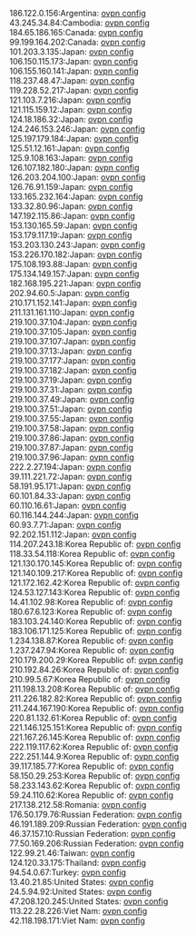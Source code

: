 186.122.0.156:Argentina: [ovpn config](vpn/186_122_0_156.ovpn)  
43.245.34.84:Cambodia: [ovpn config](vpn/43_245_34_84.ovpn)  
184.65.186.165:Canada: [ovpn config](vpn/184_65_186_165.ovpn)  
99.199.164.202:Canada: [ovpn config](vpn/99_199_164_202.ovpn)  
101.203.3.135:Japan: [ovpn config](vpn/101_203_3_135.ovpn)  
106.150.115.173:Japan: [ovpn config](vpn/106_150_115_173.ovpn)  
106.155.160.141:Japan: [ovpn config](vpn/106_155_160_141.ovpn)  
118.237.48.47:Japan: [ovpn config](vpn/118_237_48_47.ovpn)  
119.228.52.217:Japan: [ovpn config](vpn/119_228_52_217.ovpn)  
121.103.7.216:Japan: [ovpn config](vpn/121_103_7_216.ovpn)  
121.115.159.12:Japan: [ovpn config](vpn/121_115_159_12.ovpn)  
124.18.186.32:Japan: [ovpn config](vpn/124_18_186_32.ovpn)  
124.246.153.246:Japan: [ovpn config](vpn/124_246_153_246.ovpn)  
125.197.179.184:Japan: [ovpn config](vpn/125_197_179_184.ovpn)  
125.51.12.161:Japan: [ovpn config](vpn/125_51_12_161.ovpn)  
125.9.108.163:Japan: [ovpn config](vpn/125_9_108_163.ovpn)  
126.107.182.180:Japan: [ovpn config](vpn/126_107_182_180.ovpn)  
126.203.204.100:Japan: [ovpn config](vpn/126_203_204_100.ovpn)  
126.76.91.159:Japan: [ovpn config](vpn/126_76_91_159.ovpn)  
133.165.232.164:Japan: [ovpn config](vpn/133_165_232_164.ovpn)  
133.32.80.96:Japan: [ovpn config](vpn/133_32_80_96.ovpn)  
147.192.115.86:Japan: [ovpn config](vpn/147_192_115_86.ovpn)  
153.130.165.59:Japan: [ovpn config](vpn/153_130_165_59.ovpn)  
153.179.117.19:Japan: [ovpn config](vpn/153_179_117_19.ovpn)  
153.203.130.243:Japan: [ovpn config](vpn/153_203_130_243.ovpn)  
153.226.170.182:Japan: [ovpn config](vpn/153_226_170_182.ovpn)  
175.108.193.88:Japan: [ovpn config](vpn/175_108_193_88.ovpn)  
175.134.149.157:Japan: [ovpn config](vpn/175_134_149_157.ovpn)  
182.168.195.221:Japan: [ovpn config](vpn/182_168_195_221.ovpn)  
202.94.60.5:Japan: [ovpn config](vpn/202_94_60_5.ovpn)  
210.171.152.141:Japan: [ovpn config](vpn/210_171_152_141.ovpn)  
211.131.161.110:Japan: [ovpn config](vpn/211_131_161_110.ovpn)  
219.100.37.104:Japan: [ovpn config](vpn/219_100_37_104.ovpn)  
219.100.37.105:Japan: [ovpn config](vpn/219_100_37_105.ovpn)  
219.100.37.107:Japan: [ovpn config](vpn/219_100_37_107.ovpn)  
219.100.37.13:Japan: [ovpn config](vpn/219_100_37_13.ovpn)  
219.100.37.177:Japan: [ovpn config](vpn/219_100_37_177.ovpn)  
219.100.37.182:Japan: [ovpn config](vpn/219_100_37_182.ovpn)  
219.100.37.19:Japan: [ovpn config](vpn/219_100_37_19.ovpn)  
219.100.37.31:Japan: [ovpn config](vpn/219_100_37_31.ovpn)  
219.100.37.49:Japan: [ovpn config](vpn/219_100_37_49.ovpn)  
219.100.37.51:Japan: [ovpn config](vpn/219_100_37_51.ovpn)  
219.100.37.55:Japan: [ovpn config](vpn/219_100_37_55.ovpn)  
219.100.37.58:Japan: [ovpn config](vpn/219_100_37_58.ovpn)  
219.100.37.86:Japan: [ovpn config](vpn/219_100_37_86.ovpn)  
219.100.37.87:Japan: [ovpn config](vpn/219_100_37_87.ovpn)  
219.100.37.96:Japan: [ovpn config](vpn/219_100_37_96.ovpn)  
222.2.27.194:Japan: [ovpn config](vpn/222_2_27_194.ovpn)  
39.111.221.72:Japan: [ovpn config](vpn/39_111_221_72.ovpn)  
58.191.95.171:Japan: [ovpn config](vpn/58_191_95_171.ovpn)  
60.101.84.33:Japan: [ovpn config](vpn/60_101_84_33.ovpn)  
60.110.16.61:Japan: [ovpn config](vpn/60_110_16_61.ovpn)  
60.116.144.244:Japan: [ovpn config](vpn/60_116_144_244.ovpn)  
60.93.7.71:Japan: [ovpn config](vpn/60_93_7_71.ovpn)  
92.202.151.112:Japan: [ovpn config](vpn/92_202_151_112.ovpn)  
114.207.243.18:Korea Republic of: [ovpn config](vpn/114_207_243_18.ovpn)  
118.33.54.118:Korea Republic of: [ovpn config](vpn/118_33_54_118.ovpn)  
121.130.170.145:Korea Republic of: [ovpn config](vpn/121_130_170_145.ovpn)  
121.140.109.217:Korea Republic of: [ovpn config](vpn/121_140_109_217.ovpn)  
121.172.162.42:Korea Republic of: [ovpn config](vpn/121_172_162_42.ovpn)  
124.53.127.143:Korea Republic of: [ovpn config](vpn/124_53_127_143.ovpn)  
14.41.102.98:Korea Republic of: [ovpn config](vpn/14_41_102_98.ovpn)  
180.67.6.123:Korea Republic of: [ovpn config](vpn/180_67_6_123.ovpn)  
183.103.24.140:Korea Republic of: [ovpn config](vpn/183_103_24_140.ovpn)  
183.106.171.125:Korea Republic of: [ovpn config](vpn/183_106_171_125.ovpn)  
1.234.138.87:Korea Republic of: [ovpn config](vpn/1_234_138_87.ovpn)  
1.237.247.94:Korea Republic of: [ovpn config](vpn/1_237_247_94.ovpn)  
210.179.200.29:Korea Republic of: [ovpn config](vpn/210_179_200_29.ovpn)  
210.192.84.26:Korea Republic of: [ovpn config](vpn/210_192_84_26.ovpn)  
210.99.5.67:Korea Republic of: [ovpn config](vpn/210_99_5_67.ovpn)  
211.198.13.208:Korea Republic of: [ovpn config](vpn/211_198_13_208.ovpn)  
211.226.182.82:Korea Republic of: [ovpn config](vpn/211_226_182_82.ovpn)  
211.244.167.190:Korea Republic of: [ovpn config](vpn/211_244_167_190.ovpn)  
220.81.132.61:Korea Republic of: [ovpn config](vpn/220_81_132_61.ovpn)  
221.146.125.151:Korea Republic of: [ovpn config](vpn/221_146_125_151.ovpn)  
221.167.26.145:Korea Republic of: [ovpn config](vpn/221_167_26_145.ovpn)  
222.119.117.62:Korea Republic of: [ovpn config](vpn/222_119_117_62.ovpn)  
222.251.144.9:Korea Republic of: [ovpn config](vpn/222_251_144_9.ovpn)  
39.117.185.77:Korea Republic of: [ovpn config](vpn/39_117_185_77.ovpn)  
58.150.29.253:Korea Republic of: [ovpn config](vpn/58_150_29_253.ovpn)  
58.233.143.62:Korea Republic of: [ovpn config](vpn/58_233_143_62.ovpn)  
59.24.110.62:Korea Republic of: [ovpn config](vpn/59_24_110_62.ovpn)  
217.138.212.58:Romania: [ovpn config](vpn/217_138_212_58.ovpn)  
176.50.179.76:Russian Federation: [ovpn config](vpn/176_50_179_76.ovpn)  
46.191.189.209:Russian Federation: [ovpn config](vpn/46_191_189_209.ovpn)  
46.37.157.10:Russian Federation: [ovpn config](vpn/46_37_157_10.ovpn)  
77.50.169.206:Russian Federation: [ovpn config](vpn/77_50_169_206.ovpn)  
122.99.21.46:Taiwan: [ovpn config](vpn/122_99_21_46.ovpn)  
124.120.33.175:Thailand: [ovpn config](vpn/124_120_33_175.ovpn)  
94.54.0.67:Turkey: [ovpn config](vpn/94_54_0_67.ovpn)  
13.40.21.85:United States: [ovpn config](vpn/13_40_21_85.ovpn)  
24.5.94.92:United States: [ovpn config](vpn/24_5_94_92.ovpn)  
47.208.120.245:United States: [ovpn config](vpn/47_208_120_245.ovpn)  
113.22.28.226:Viet Nam: [ovpn config](vpn/113_22_28_226.ovpn)  
42.118.198.171:Viet Nam: [ovpn config](vpn/42_118_198_171.ovpn)  
